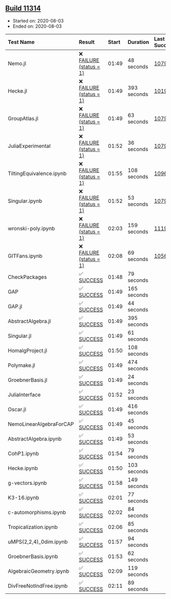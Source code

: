 ## [Build 11314](https://oscarci.mathematik.uni-kl.de/job/oscar/11314/)

* Started on: 2020-08-03
* Ended on: 2020-08-03

| Test Name    | Result | Start | Duration | Last Success | First Failure |
|:-------------|:-------|:------|:---------|:-------------|:--------------|
| Nemo.jl | ❌ [FAILURE (status = 1)](https://oscarci.mathematik.uni-kl.de/job/oscar/11314/artifact/logs/build-11314/Nemo.jl.log) | 01:49 | 48 seconds | [10790](https://oscarci.mathematik.uni-kl.de/job/oscar/10790/) | [10791](https://oscarci.mathematik.uni-kl.de/job/oscar/10791/) |
| Hecke.jl | ❌ [FAILURE (status = 1)](https://oscarci.mathematik.uni-kl.de/job/oscar/11314/artifact/logs/build-11314/Hecke.jl.log) | 01:49 | 393 seconds | [10197](https://oscarci.mathematik.uni-kl.de/job/oscar/10197/) | [10198](https://oscarci.mathematik.uni-kl.de/job/oscar/10198/) |
| GroupAtlas.jl | ❌ [FAILURE (status = 1)](https://oscarci.mathematik.uni-kl.de/job/oscar/11314/artifact/logs/build-11314/GroupAtlas.jl.log) | 01:49 | 63 seconds | [10790](https://oscarci.mathematik.uni-kl.de/job/oscar/10790/) | [10791](https://oscarci.mathematik.uni-kl.de/job/oscar/10791/) |
| JuliaExperimental | ❌ [FAILURE (status = 1)](https://oscarci.mathematik.uni-kl.de/job/oscar/11314/artifact/logs/build-11314/JuliaExperimental.log) | 01:52 | 36 seconds | [10790](https://oscarci.mathematik.uni-kl.de/job/oscar/10790/) | [10791](https://oscarci.mathematik.uni-kl.de/job/oscar/10791/) |
| TiltingEquivalence.ipynb | ❌ [FAILURE (status = 1)](https://oscarci.mathematik.uni-kl.de/job/oscar/11314/artifact/logs/build-11314/TiltingEquivalence.ipynb.log) | 01:55 | 108 seconds | [10962](https://oscarci.mathematik.uni-kl.de/job/oscar/10962/) | [10963](https://oscarci.mathematik.uni-kl.de/job/oscar/10963/) |
| Singular.ipynb | ❌ [FAILURE (status = 1)](https://oscarci.mathematik.uni-kl.de/job/oscar/11314/artifact/logs/build-11314/Singular.ipynb.log) | 01:52 | 53 seconds | [10790](https://oscarci.mathematik.uni-kl.de/job/oscar/10790/) | [10791](https://oscarci.mathematik.uni-kl.de/job/oscar/10791/) |
| wronski-poly.ipynb | ❌ [FAILURE (status = 1)](https://oscarci.mathematik.uni-kl.de/job/oscar/11314/artifact/logs/build-11314/wronski-poly.ipynb.log) | 02:03 | 159 seconds | [11192](https://oscarci.mathematik.uni-kl.de/job/oscar/11192/) | [11193](https://oscarci.mathematik.uni-kl.de/job/oscar/11193/) |
| GITFans.ipynb | ❌ [FAILURE (status = 1)](https://oscarci.mathematik.uni-kl.de/job/oscar/11314/artifact/logs/build-11314/GITFans.ipynb.log) | 02:08 | 69 seconds | [10566](https://oscarci.mathematik.uni-kl.de/job/oscar/10566/) | [10567](https://oscarci.mathematik.uni-kl.de/job/oscar/10567/) |
| CheckPackages | ✅ [SUCCESS](https://oscarci.mathematik.uni-kl.de/job/oscar/11314/artifact/logs/build-11314/CheckPackages.log) | 01:48 | 79 seconds |  |  |
| GAP | ✅ [SUCCESS](https://oscarci.mathematik.uni-kl.de/job/oscar/11314/artifact/logs/build-11314/GAP.log) | 01:49 | 165 seconds |  |  |
| GAP.jl | ✅ [SUCCESS](https://oscarci.mathematik.uni-kl.de/job/oscar/11314/artifact/logs/build-11314/GAP.jl.log) | 01:49 | 44 seconds |  |  |
| AbstractAlgebra.jl | ✅ [SUCCESS](https://oscarci.mathematik.uni-kl.de/job/oscar/11314/artifact/logs/build-11314/AbstractAlgebra.jl.log) | 01:49 | 395 seconds |  |  |
| Singular.jl | ✅ [SUCCESS](https://oscarci.mathematik.uni-kl.de/job/oscar/11314/artifact/logs/build-11314/Singular.jl.log) | 01:49 | 61 seconds |  |  |
| HomalgProject.jl | ✅ [SUCCESS](https://oscarci.mathematik.uni-kl.de/job/oscar/11314/artifact/logs/build-11314/HomalgProject.jl.log) | 01:50 | 108 seconds |  |  |
| Polymake.jl | ✅ [SUCCESS](https://oscarci.mathematik.uni-kl.de/job/oscar/11314/artifact/logs/build-11314/Polymake.jl.log) | 01:49 | 474 seconds |  |  |
| GroebnerBasis.jl | ✅ [SUCCESS](https://oscarci.mathematik.uni-kl.de/job/oscar/11314/artifact/logs/build-11314/GroebnerBasis.jl.log) | 01:49 | 24 seconds |  |  |
| JuliaInterface | ✅ [SUCCESS](https://oscarci.mathematik.uni-kl.de/job/oscar/11314/artifact/logs/build-11314/JuliaInterface.log) | 01:52 | 23 seconds |  |  |
| Oscar.jl | ✅ [SUCCESS](https://oscarci.mathematik.uni-kl.de/job/oscar/11314/artifact/logs/build-11314/Oscar.jl.log) | 01:49 | 416 seconds |  |  |
| NemoLinearAlgebraForCAP | ✅ [SUCCESS](https://oscarci.mathematik.uni-kl.de/job/oscar/11314/artifact/logs/build-11314/NemoLinearAlgebraForCAP.log) | 01:49 | 45 seconds |  |  |
| AbstractAlgebra.ipynb | ✅ [SUCCESS](https://oscarci.mathematik.uni-kl.de/job/oscar/11314/artifact/logs/build-11314/AbstractAlgebra.ipynb.log) | 01:49 | 53 seconds |  |  |
| CohP1.ipynb | ✅ [SUCCESS](https://oscarci.mathematik.uni-kl.de/job/oscar/11314/artifact/logs/build-11314/CohP1.ipynb.log) | 01:54 | 79 seconds |  |  |
| Hecke.ipynb | ✅ [SUCCESS](https://oscarci.mathematik.uni-kl.de/job/oscar/11314/artifact/logs/build-11314/Hecke.ipynb.log) | 01:50 | 103 seconds |  |  |
| g-vectors.ipynb | ✅ [SUCCESS](https://oscarci.mathematik.uni-kl.de/job/oscar/11314/artifact/logs/build-11314/g-vectors.ipynb.log) | 01:58 | 149 seconds |  |  |
| K3-16.ipynb | ✅ [SUCCESS](https://oscarci.mathematik.uni-kl.de/job/oscar/11314/artifact/logs/build-11314/K3-16.ipynb.log) | 02:01 | 77 seconds |  |  |
| c-automorphisms.ipynb | ✅ [SUCCESS](https://oscarci.mathematik.uni-kl.de/job/oscar/11314/artifact/logs/build-11314/c-automorphisms.ipynb.log) | 02:02 | 84 seconds |  |  |
| Tropicalization.ipynb | ✅ [SUCCESS](https://oscarci.mathematik.uni-kl.de/job/oscar/11314/artifact/logs/build-11314/Tropicalization.ipynb.log) | 02:06 | 85 seconds |  |  |
| uMPS(2,2,4)_0dim.ipynb | ✅ [SUCCESS](https://oscarci.mathematik.uni-kl.de/job/oscar/11314/artifact/logs/build-11314/uMPS-2-2-4-_0dim.ipynb.log) | 01:57 | 94 seconds |  |  |
| GroebnerBasis.ipynb | ✅ [SUCCESS](https://oscarci.mathematik.uni-kl.de/job/oscar/11314/artifact/logs/build-11314/GroebnerBasis.ipynb.log) | 01:53 | 62 seconds |  |  |
| AlgebraicGeometry.ipynb | ✅ [SUCCESS](https://oscarci.mathematik.uni-kl.de/job/oscar/11314/artifact/logs/build-11314/AlgebraicGeometry.ipynb.log) | 02:09 | 119 seconds |  |  |
| DivFreeNotIndFree.ipynb | ✅ [SUCCESS](https://oscarci.mathematik.uni-kl.de/job/oscar/11314/artifact/logs/build-11314/DivFreeNotIndFree.ipynb.log) | 02:11 | 89 seconds |  |  |
